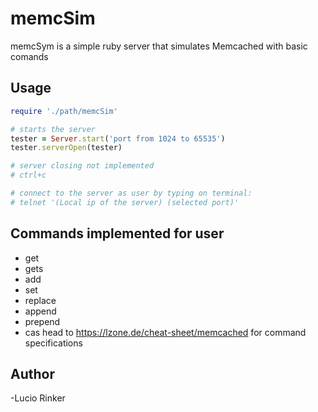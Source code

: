 # memcSim

memcSym is a simple ruby server that simulates Memcached with basic comands

## Usage

```ruby
require './path/memcSim'

# starts the server
tester = Server.start('port from 1024 to 65535')
tester.serverOpen(tester)

# server closing not implemented
# ctrl+c

# connect to the server as user by typing on terminal:
# telnet '(Local ip of the server) (selected port)'
```
## Commands implemented for user
 - get
 - gets
 - add
 - set
 - replace
 - append
 - prepend
 - cas
head to https://lzone.de/cheat-sheet/memcached for command specifications

## Author
-Lucio Rinker